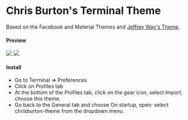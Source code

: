 # Chris Burton's Terminal Theme
Based on the Facebook and Material Themes and [Jeffrey Way's Theme](https://github.com/christopherburton/Jeffrey-Way-Theme).


#### Preview

<img src="http://d.pr/i/18rQ5.png">
<img src="http://d.pr/i/1ifQC.gif">

#### Install

- Go to Terminal => Preferences
- Click on Profiles tab
- At the bottom of the Profiles tab, click on the gear icon, select Import, choose this theme.
- Go back to the General tab and choose On startup, open: select chrisburton-theme from the dropdown menu.
